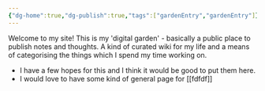 ```yaml
---
{"dg-home":true,"dg-publish":true,"tags":["gardenEntry","gardenEntry"]}
---
```


Welcome to my site! This is my 'digital garden' - basically a public place to publish notes and thoughts. A kind of curated wiki for my life and a means of categorising the things which I spend my time working on. 

- I have a few hopes for this and I think it would be good to put them here. 
- I would love to have some kind of general page for 
[[fdfdf]]